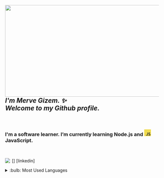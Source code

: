 <img src="https://media.giphy.com/media/26xBwdIuRJiAIqHwA/giphy.gif"  width = "600px;" height = "300px;" align="right">
<br><br>

##  ***I'm Merve Gizem. :sparkles: <br> Welcome to my Github profile.***
<br>

### I'm a software learner. I’m currently learning Node.js and <img src = "https://raw.githubusercontent.com/github/explore/80688e429a7d4ef2fca1e82350fe8e3517d3494d/topics/javascript/javascript.png" width ="22px;"> JavaScript.
<br>

[<img  width="22" src="https://unpkg.com/simple-icons@v8/icons/linkedin.svg" align="left"  />] [linkedin]

<details>
<summary>:bulb: Most Used Languages </summary>
<img src ="https://github-readme-stats.vercel.app/api/top-langs/?username=anuraghazra&layout=compact">
</details>

<!-- [linkedin] : https://www.linkedin.com/in/merve-gizem-kesebir/ -->
